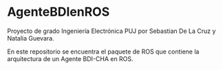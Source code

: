 # AgenteBDIenROS
Proyecto de grado Ingeniería Electrónica PUJ por Sebastian De La Cruz  y Natalia Guevara.

En este repositorio se encuentra el paquete de ROS que contiene la arquitectura de un Agente BDI-CHA en ROS.
